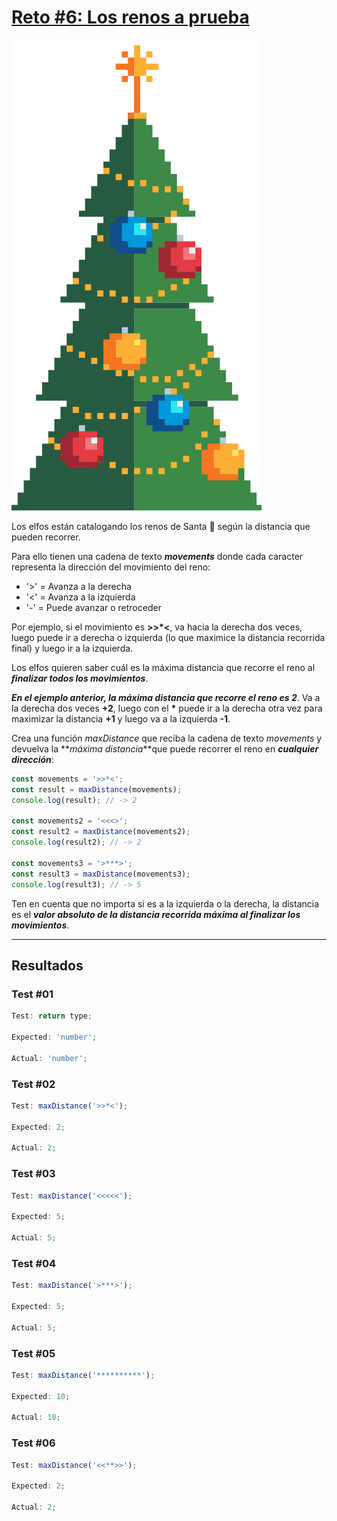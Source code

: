 # [Reto #6: Los renos a prueba](https://adventjs.dev/es/challenges/2023/6)

![Reto_06](../Assets/Retos_PNG/6.png)

Los elfos están catalogando los renos de Santa 🦌 según la distancia que pueden recorrer.

Para ello tienen una cadena de texto **_movements_** donde cada caracter representa la dirección del movimiento del reno:

- '>' = Avanza a la derecha
- '<' = Avanza a la izquierda
- '-' = Puede avanzar o retroceder

Por ejemplo, si el movimiento es **>>\*<**, va hacia la derecha dos veces, luego puede ir a derecha o izquierda (lo que maximice la distancia recorrida final) y luego ir a la izquierda.

Los elfos quieren saber cuál es la máxima distancia que recorre el reno al **_finalizar todos los movimientos_**.

**_En el ejemplo anterior, la máxima distancia que recorre el reno es 2_**. Va a la derecha dos veces **+2**, luego con el **\*** puede ir a la derecha otra vez para maximizar la distancia **+1** y luego va a la izquierda **-1**.

Crea una función _maxDistance_ que reciba la cadena de texto _movements_ y devuelva la **_máxima distancia_**que puede recorrer el reno en **_cualquier dirección_**:

```js
const movements = '>>*<';
const result = maxDistance(movements);
console.log(result); // -> 2

const movements2 = '<<<>';
const result2 = maxDistance(movements2);
console.log(result2); // -> 2

const movements3 = '>***>';
const result3 = maxDistance(movements3);
console.log(result3); // -> 5
```

Ten en cuenta que no importa si es a la izquierda o la derecha, la distancia es el **_valor absoluto de la distancia recorrida máxima al finalizar los movimientos_**.

---

## Resultados

### Test #01

```js
Test: return type;

Expected: 'number';

Actual: 'number';
```

### Test #02

```js
Test: maxDistance('>>*<');

Expected: 2;

Actual: 2;
```

### Test #03

```js
Test: maxDistance('<<<<<');

Expected: 5;

Actual: 5;
```

### Test #04

```js
Test: maxDistance('>***>');

Expected: 5;

Actual: 5;
```

### Test #05

```js
Test: maxDistance('**********');

Expected: 10;

Actual: 10;
```

### Test #06

```js
Test: maxDistance('<<**>>');

Expected: 2;

Actual: 2;
```
